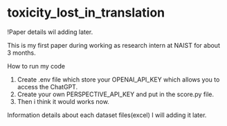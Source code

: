 # toxicity_lost_in_translation
!Paper details wil adding later. 

This is my first paper during working as research intern at NAIST for about 3 months.

How to run my code
1. Create .env file which store your OPENAI_API_KEY which allows you to access the ChatGPT.
2. Create your own PERSPECTIVE_API_KEY and put in the score.py file.
3. Then i think it would works now.

Information details about each dataset files(excel) I will adding it later.
